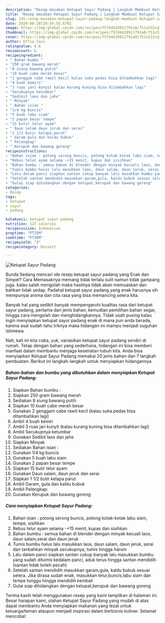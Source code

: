 ```yaml
---
description: "Resep masakan Ketupat Sayur Padang | Langkah Membuat Ketupat Sayur Padang Yang Mudah Dan Praktis"
title: "Resep masakan Ketupat Sayur Padang | Langkah Membuat Ketupat Sayur Padang Yang Mudah Dan Praktis"
slug: 245-resep-masakan-ketupat-sayur-padang-langkah-membuat-ketupat-sayur-padang-yang-mudah-dan-praktis
date: 2020-09-28T20:54:55.670Z
image: https://img-global.cpcdn.com/recipes/f57d4428911791a0/751x532cq70/ketupat-sayur-padang-foto-resep-utama.jpg
thumbnail: https://img-global.cpcdn.com/recipes/f57d4428911791a0/751x532cq70/ketupat-sayur-padang-foto-resep-utama.jpg
cover: https://img-global.cpcdn.com/recipes/f57d4428911791a0/751x532cq70/ketupat-sayur-padang-foto-resep-utama.jpg
author: Effie Cain
ratingvalue: 4.6
reviewcount: 6
recipeingredient:
- " Bahan bumbu "
- "250 gram bawang merah"
- "8 siung bawang putih"
- "10 buah cabe merah besar"
- "2 genggam cabe rawit kecil kalau suka pedas bisa ditambahkan lagi"
- "4 buah kemiri"
- "3 ruas jari kunyit kalau kurang kuning bisa ditambahkan lagi"
- "Secukupnya ketumbar"
- "Sedikit laos dan jahe"
- " Minyak"
- " Bahan isian "
- "1/4 kg buncis"
- "5 buah labu siam"
- "2 papan besar tempe"
- "15 butir telur ayam"
- " Daun salam daun jeruk dan serai"
- "1 1/2 butir kelapa parut"
- " Garam gula dan kaldu bubuk"
- " Pelengkap"
- " Kerupuk dan bawang goreng"
recipeinstructions:
- "Bahan isian : potong serong buncis, potong kotak-kotak labu siam, tempe, sisihkan"
- "Rebus telur ayam selama -+15 menit, kupas dan sisihkan"
- "Bahan bumbu : semua bahan di blender dengan minyak kecuali laos, daun salam,serai dan daun jeruk"
- "Tumis bumbu halus lalu masukkan laos, daun salam, daun jeruk, serai dan tanbahkan minyak secukupnya, tumis hingga harum"
- "Lalu dalam panci siapkan santan cukup banyak lalu masukkan bumbu yang sudah ditumis kedalam panci, aduk terus hingga santan mendidih (santan tidak boleh pecah)"
- "Setelah santan mendidih masukkan garam,gula, kaldu bubuk sesuai selera. Jika dirasa sudah enak, masukkan telur,buncis,labu siam dan tempe tunggu hingga mendidih kembali"
- "Gulai siap dihidangkan dengan ketupat,kerupuk dan bawang goreng"
categories:
- Resep
tags:
- ketupat
- sayur
- padang

katakunci: ketupat sayur padang 
nutrition: 127 calories
recipecuisine: Indonesian
preptime: "PT35M"
cooktime: "PT30M"
recipeyield: "3"
recipecategory: Dessert

---
```



![Ketupat Sayur Padang](https://img-global.cpcdn.com/recipes/f57d4428911791a0/751x532cq70/ketupat-sayur-padang-foto-resep-utama.jpg)

Bunda Sedang mencari ide resep ketupat sayur padang yang Enak dan Simpel? Cara Memasaknya memang tidak terlalu sulit namun tidak gampang juga. kalau salah mengolah maka hasilnya tidak akan memuaskan dan bahkan tidak sedap. Padahal ketupat sayur padang yang enak harusnya sih mempunyai aroma dan cita rasa yang bisa memancing selera kita.

Banyak hal yang sedikit banyak mempengaruhi kualitas rasa dari ketupat sayur padang, pertama dari jenis bahan, kemudian pemilihan bahan segar, hingga cara mengolah dan menghidangkannya. Tidak usah pusing kalau ingin menyiapkan ketupat sayur padang enak di mana pun anda berada, karena asal sudah tahu triknya maka hidangan ini mampu menjadi suguhan istimewa.




Nah, kali ini kita coba, yuk, variasikan ketupat sayur padang sendiri di rumah. Tetap dengan bahan yang sederhana, hidangan ini bisa memberi manfaat dalam membantu menjaga kesehatan tubuh kita. Anda bisa menyiapkan Ketupat Sayur Padang memakai 20 jenis bahan dan 7 langkah pembuatan. Berikut ini langkah-langkah untuk menyiapkan hidangannya.

<!--inarticleads1-->

##### Bahan-bahan dan bumbu yang dibutuhkan dalam menyiapkan Ketupat Sayur Padang:

1. Siapkan  Bahan bumbu :
1. Siapkan 250 gram bawang merah
1. Sediakan 8 siung bawang putih
1. Siapkan 10 buah cabe merah besar
1. Gunakan 2 genggam cabe rawit kecil (kalau suka pedas bisa ditambahkan lagi)
1. Ambil 4 buah kemiri
1. Ambil 3 ruas jari kunyit (kalau kurang kuning bisa ditambahkan lagi)
1. Ambil Secukupnya ketumbar
1. Gunakan Sedikit laos dan jahe
1. Siapkan  Minyak
1. Sediakan  Bahan isian :
1. Gunakan 1/4 kg buncis
1. Gunakan 5 buah labu siam
1. Gunakan 2 papan besar tempe
1. Siapkan 15 butir telur ayam
1. Gunakan  Daun salam, daun jeruk dan serai
1. Siapkan 1 1/2 butir kelapa parut
1. Ambil  Garam, gula dan kaldu bubuk
1. Ambil  Pelengkap:
1. Gunakan  Kerupuk dan bawang goreng




<!--inarticleads2-->

##### Cara menyiapkan Ketupat Sayur Padang:

1. Bahan isian : potong serong buncis, potong kotak-kotak labu siam, tempe, sisihkan
1. Rebus telur ayam selama -+15 menit, kupas dan sisihkan
1. Bahan bumbu : semua bahan di blender dengan minyak kecuali laos, daun salam,serai dan daun jeruk
1. Tumis bumbu halus lalu masukkan laos, daun salam, daun jeruk, serai dan tanbahkan minyak secukupnya, tumis hingga harum
1. Lalu dalam panci siapkan santan cukup banyak lalu masukkan bumbu yang sudah ditumis kedalam panci, aduk terus hingga santan mendidih (santan tidak boleh pecah)
1. Setelah santan mendidih masukkan garam,gula, kaldu bubuk sesuai selera. Jika dirasa sudah enak, masukkan telur,buncis,labu siam dan tempe tunggu hingga mendidih kembali
1. Gulai siap dihidangkan dengan ketupat,kerupuk dan bawang goreng




Terima kasih telah menggunakan resep yang kami tampilkan di halaman ini. Besar harapan kami, olahan Ketupat Sayur Padang yang mudah di atas dapat membantu Anda menyiapkan makanan yang lezat untuk keluarga/teman ataupun menjadi inspirasi dalam berbisnis kuliner. Selamat mencoba!
